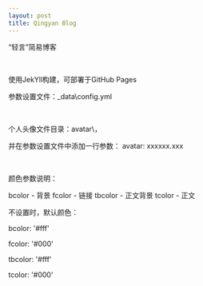 ```yaml
---
layout: post
title: Qingyan Blog
---
```


“轻言”简易博客

<br>

使用JekYll构建，可部署于GitHub Pages

参数设置文件：_data\config.yml

<br>

个人头像文件目录：avatar\，

并在参数设置文件中添加一行参数： avatar: xxxxxx.xxx

<br>

颜色参数说明：

bcolor - 背景 fcolor - 链接 tbcolor - 正文背景 tcolor - 正文

不设置时，默认颜色：

bcolor: '#fff'

fcolor: '#000'

tbcolor: '#fff'

tcolor: '#000'